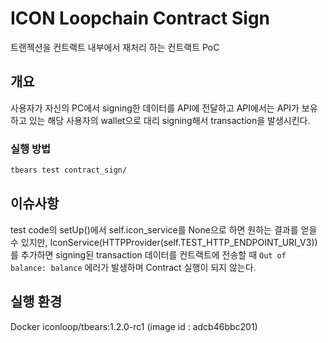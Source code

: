 # ICON Loopchain Contract Sign

트랜젝션을 컨트랙트 내부에서 재처리 하는 컨트랙트 PoC

## 개요
사용자가 자신의 PC에서 signing한 데이터를 API에 전달하고 API에서는 API가 보유하고 있는 해당 사용자의 wallet으로 대리 signing해서 transaction을 발생시킨다.

### 실행 방법
```bash
tbears test contract_sign/
```

## 이슈사항
test code의 setUp()에서 self.icon_service를 None으로 하면 원하는 결과를 얻을 수 있지만, IconService(HTTPProvider(self.TEST_HTTP_ENDPOINT_URI_V3))를 추가하면
signing된 transaction 데이터를 컨트랙트에 전송할 때 `Out of balance: balance` 에러가 발생하며 Contract 실행이 되지 않는다.

## 실행 환경
Docker iconloop/tbears:1.2.0-rc1 (image id : adcb46bbc201)

